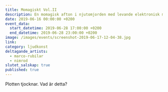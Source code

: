 ```yaml
---
title: Momagiskt Vol.II
description: En momagisk afton i njutomjorden med levande elektronisk mysmusik.
date: 2019-06-16 00:00:00 +0200
event_data:
  start_datetime: 2019-06-28 17:00:00 +0200
  end_datetime: 2019-06-28 23:00:00 +0200
image: /images/events/screenshot-2019-06-17-12-04-38.jpg
link:
category: ljudkonst
deltagande_artists:
  - marco-rubilar
  - nimrod
slutet_salskap: true
published: true
---
```


Plotten tjocknar. Vad &auml;r detta?